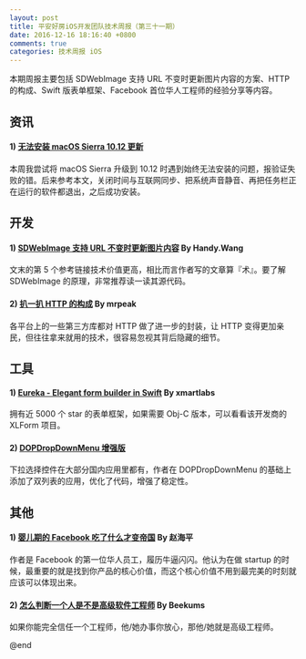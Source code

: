 ```yaml
---
layout: post
title: 平安好房iOS开发团队技术周报（第三十一期）
date: 2016-12-16 18:16:40 +0800
comments: true
categories: 技术周报 iOS
---
```

本期周报主要包括 SDWebImage 支持 URL 不变时更新图片内容的方案、HTTP 的构成、Swift 版表单框架、Facebook 首位华人工程师的经验分享等内容。

<!--more-->

## 资讯

#### 1) [无法安装 macOS Sierra 10.12 更新](http://jingyan.baidu.com/article/dca1fa6f73c875f1a540524e.html)

本周我尝试将 macOS Sierra 升级到 10.12 时遇到始终无法安装的问题，报验证失败的错。后来参考本文，关闭时间与互联网同步、把系统声音静音、再把任务栏正在运行的软件都退出，之后成功安装。

## 开发

#### 1) [SDWebImage 支持 URL 不变时更新图片内容](http://blog.handy.wang/blog/2016/01/29/sdwebimagehuan-cun-zhi-tu-pian-urlbu-bian/) By Handy.Wang

文末的第 5 个参考链接技术价值更高，相比而言作者写的文章算『术』。要了解 SDWebImage 的原理，非常推荐读一读其源代码。

#### 2) [扒一扒 HTTP 的构成](http://mrpeak.cn/blog/http-constitution/) By mrpeak

各平台上的一些第三方库都对 HTTP 做了进一步的封装，让 HTTP 变得更加亲民，但往往拿来就用的技术，很容易忽视其背后隐藏的细节。

## 工具

#### 1) [Eureka - Elegant form builder in Swift](https://github.com/xmartlabs/Eureka) By xmartlabs

拥有近 5000 个 star 的表单框架，如果需要 Obj-C 版本，可以看看该开发商的 XLForm 项目。

#### 2) [DOPDropDownMenu 增强版](https://github.com/12207480/DOPDropDownMenu-Enhanced)

下拉选择控件在大部分国内应用里都有，作者在 DOPDropDownMenu 的基础上添加了双列表的应用，优化了代码，增强了稳定性。

## 其他

#### 1) [婴儿期的 Facebook 吃了什么才变帝国](http://blog.tezign.com/2016/01/09/why-facebook-become-an-empire/) By 赵海平

作者是 Facebook 的第一位华人员工，履历牛逼闪闪。他认为在做 startup 的时候，最重要的就是找到你产品的核心价值，而这个核心价值不用到最完美的时刻就应该可以体现出来。

#### 2) [怎么判断一个人是不是高级软件工程师](http://blog.professorbeekums.com/2016/12/what-makes-senior-software-developer.html) By Beekums

如果你能完全信任一个工程师，他/她办事你放心，那他/她就是高级工程师。

@end

